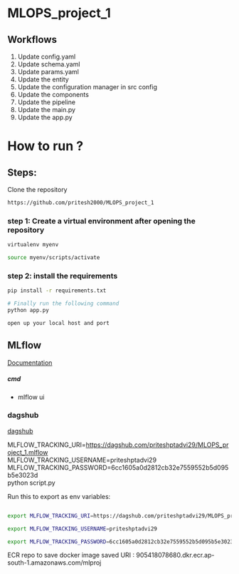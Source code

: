# MLOPS_project_1

## Workflows

1. Update config.yaml
2. Update schema.yaml
3. Update params.yaml
4. Update the entity
5. Update the configuration manager in src config
6. Update the components
7. Update the pipeline
8. Update the main.py
9. Update the app.py


# How to run ?

## Steps:

Clone the repository

```bash
https://github.com/pritesh2000/MLOPS_project_1
```

### step 1: Create a virtual environment after opening the repository

```bash
virtualenv myenv
```

```bash
source myenv/scripts/activate
```

### step 2: install the requirements
```bash
pip install -r requirements.txt
```

```bash
# Finally run the following command
python app.py
```

```bash
open up your local host and port
```



## MLflow

[Documentation](https://mlflow.org/docs/latest/index.html)

##### cmd
- mlflow ui

### dagshub
[dagshub](https://dagshub.com/)

MLFLOW_TRACKING_URI=https://dagshub.com/priteshptadvi29/MLOPS_project_1.mlflow \
MLFLOW_TRACKING_USERNAME=priteshptadvi29 \
MLFLOW_TRACKING_PASSWORD=6cc1605a0d2812cb32e7559552b5d095b5e3023d \
python script.py

Run this to export as env variables:

```bash

export MLFLOW_TRACKING_URI=https://dagshub.com/priteshptadvi29/MLOPS_project_1.mlflow

export MLFLOW_TRACKING_USERNAME=priteshptadvi29

export MLFLOW_TRACKING_PASSWORD=6cc1605a0d2812cb32e7559552b5d095b5e3023d
```


ECR repo to save docker image
saved URI : 905418078680.dkr.ecr.ap-south-1.amazonaws.com/mlproj